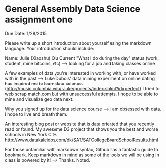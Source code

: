 # General Assembly Data Science assignment one

Due Date: 1/28/2015

Please write up a short introduction about yourself using the markdown language. Your introduction should include:

Name: Julie (Xiaoshu) Qiu
Current "What I do during the day" status (work, student, mine bitcoins, etc)
--> looking for a job and taking classes online

A few examples of data you're interested in working with, or have worked with in the past
--> Luke Dubois' data mining experiment on online dating has inspired me to learn data science. (http://music.columbia.edu/~luke/projects/index.shtml?id=perfect)
I tried to web scrap match.com but with unsuccessful attempts. 
I hope to be able to mine and visualize geo data next.

Why you signed up for the data science course
--> I am obsessed with data. I hope to live and breath them. 

An interesting blog post or website that is data oriented that you recently read or found.
My awesome D3 project that shows you the best and worse schools in New York City. 
http://www.datakaleidos.com/dk/SAT/SATCollegeBoardSchoolResults.html

For those unfamiliar with markdown syntax, Github has a fantastic guide to bookmark. Keep markdown in mind as some of the tools we will be using in class is powered by it!
--> Thanks. Noted.
